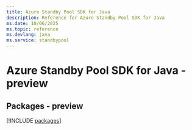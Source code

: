 ```yaml
---
title: Azure Standby Pool SDK for Java
description: Reference for Azure Standby Pool SDK for Java
ms.date: 10/06/2025
ms.topic: reference
ms.devlang: java
ms.service: standbypool
---
```

# Azure Standby Pool SDK for Java - preview
## Packages - preview
[!INCLUDE [packages](standby-pool-index.md)]